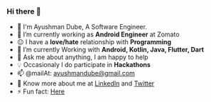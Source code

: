 ### Hi there 👋
- :school: I'm Ayushman Dube, A Software Engineer.
- 🔭 I’m currently working as  **Android Engineer** at Zomato
- :neutral_face: I have a **love/hate** relationship with **Programming**
- 🌱 I’m currently Working with **Android, Kotlin, Java, Flutter, Dart**
- 💬 Ask me about anything, I am happy to help
- :bulb: Occasionaly I do participate in **Hackathons**
- 📫 @mailAt: ayushmandube@gmail.com
- 👨 Know more about me at [LinkedIn](https://www.linkedin.com/in/ayushman-dube-2019/) and [Twitter](https://twitter.com/_dayushman_)
- ⚡ Fun fact: [Here](https://www.google.com/search?q=Fun+Facts&spell=1&sa=X&ved=2ahUKEwj93IP24Mj1AhUjmeYKHSaCCNAQBSgAegQIARAy&biw=1536&bih=758&dpr=1.25)
